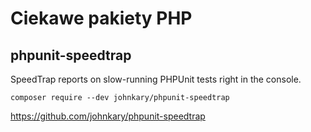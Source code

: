 # Ciekawe pakiety PHP

## phpunit-speedtrap

SpeedTrap reports on slow-running PHPUnit tests right in the console.

`composer require --dev johnkary/phpunit-speedtrap`

https://github.com/johnkary/phpunit-speedtrap
